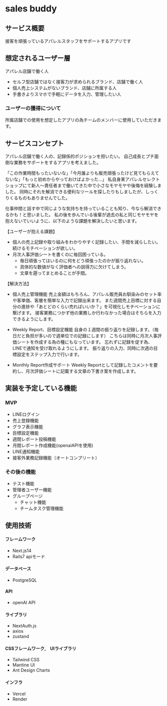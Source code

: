 # sales buddy

## サービス概要
接客を頑張っているアパレルスタッフをサポートするアプリです

## 想定されるユーザー層
アパレル店舗で働く人
- セルフ型店舗ではなく接客力が求められるブランド、店舗で働く人
- 個人売上システムがないブランド、店舗に所属する人
- 手書きよりスマホで手軽にデータを入力、管理したい人

### ユーザーの獲得について
所属店舗での使用を想定したアプリの為チームのメンバーに使用していただきます。

## サービスコンセプト
アパレル店舗で働く人の、記録係的ポジションを担いたい。
自己成長とプチ面倒な業務をサポートをするアプリを考えました。

「この作業時間もったいないな」「今月誰よりも販売頑張ったけど見てもらえてないな」「もっと初めからやっておけばよかった...」
私自身某アパレルセレクトショップにて新人〜責任者まで働いてきた中で小さなモヤモヤや後悔を経験しました。
同時にそれを解消できる便利なツールを探したりもしましたが、しっくりくるものもありませんでした。

仕事仲間と話す中で同じような気持ちを持っていることも知り、今なら解消できるかも！と思いました。
私の後を歩んでいる後輩が過去の私と同じモヤモヤを抱えないでいいように、以下のような課題を解決したいと思います。

【ユーザーが抱える課題】 
- 個人の売上記録や取り組みをわかりやすく記録したい、手間を減らしたい。続けるモチベーションが欲しい。 
- 月次人事評価シートを書くのに毎回困っている。
  - 毎日頑張ってはいるのに何をどう頑張ったのかが振り返れない。
  - 具体的な数値がなく評価者への説得力に欠けてしまう。
  - 文章を遡ってまとめることが手間。
 
【解決方法】 
- 個人売上管理機能
売上金額はもちろん、アパレル販売員お馴染みのセット率や客単価、客層を簡単な入力で記録出来ます。
また週間売上目標に対する自分の進捗や「あとどのくらい売ればいいか？」を可視化しモチベーションに繋げます。
接客業務につかず他の業務しか行わなかった場合はそちらを入力できるようにします。

- Weekly Report、目標設定機能
自身の１週間の振り返りを記録します。（毎日だと負担が多いので週単位での記録にします）
こちらは同時に月次人事評価シートを作成する為の種にもなっています。
忘れずに記録を促す為、LINEで通知を受け取れるようにします。
振り返りの入力、同時に次週の目標設定をステップ入力で行います。

- Monthly Report作成サポート
Weekly Reportとして記録したコメントを要約し、月次評価シートに記載する文章の下書き案を作成します。

## 実装を予定している機能
### MVP
* LINEログイン
* 売上登録機能
* グラフ表示機能
* 目標設定機能
* 週間レポート投稿機能
* 月間レポート作成機能(openaiAPIを使用)
* LINE通知機能
* 接客外業務記録機能（オートコンプリート）

### その後の機能
* テスト機能
* 管理者ユーザー機能
* グループページ
  - チャット機能
  - チームタスク管理機能

## 使用技術
#### フレームワーク
* Next.js14
* Rails7 apiモード

#### データベース
* PostgreSQL

#### API
* openAI API

#### ライブラリ
* NextAuth.js
* axios
* zustand

#### CSSフレームワーク,　UIライブラリ
* Tailwind CSS
* Mantine UI
* Ant Design Charts

#### インフラ
* Vercel
* Render
